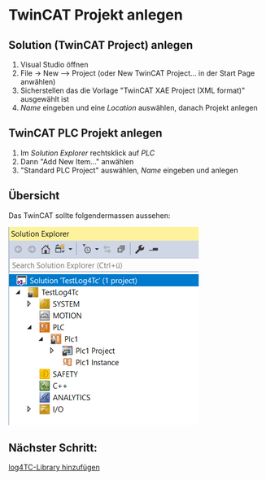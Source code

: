 # TwinCAT Projekt anlegen

## Solution (TwinCAT Project) anlegen

1. Visual Studio öffnen
1. File -> New --> Project (oder New TwinCAT Project... in der Start Page anwählen)
1. Sicherstellen das die Vorlage "TwinCAT XAE Project (XML format)" ausgewählt ist
1. *Name* eingeben und eine *Location* auswählen, danach Projekt anlegen

## TwinCAT PLC Projekt anlegen

1. Im *Solution Explorer* rechtsklick auf *PLC*
1. Dann "Add New Item..." anwählen
1. "Standard PLC Project" auswählen, *Name* eingeben und anlegen

## Übersicht

Das TwinCAT sollte folgendermassen aussehen:

![Solution](_assets/solution.png)

## Nächster Schritt: 

[log4TC-Library hinzufügen](add_log4tc_lib.md)